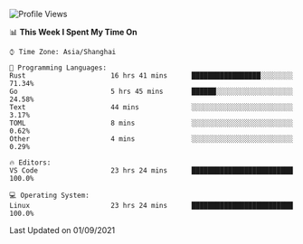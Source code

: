 <!--START_SECTION:waka-->
![Profile Views](http://img.shields.io/badge/Profile%20Views-32-blue)

📊 **This Week I Spent My Time On** 

```text
⌚︎ Time Zone: Asia/Shanghai

💬 Programming Languages: 
Rust                     16 hrs 41 mins      █████████████████░░░░░░░░   71.34% 
Go                       5 hrs 45 mins       ██████░░░░░░░░░░░░░░░░░░░   24.58% 
Text                     44 mins             ░░░░░░░░░░░░░░░░░░░░░░░░░   3.17% 
TOML                     8 mins              ░░░░░░░░░░░░░░░░░░░░░░░░░   0.62% 
Other                    4 mins              ░░░░░░░░░░░░░░░░░░░░░░░░░   0.29%

🔥 Editors: 
VS Code                  23 hrs 24 mins      █████████████████████████   100.0%

💻 Operating System: 
Linux                    23 hrs 24 mins      █████████████████████████   100.0%

```


 Last Updated on 01/09/2021
<!--END_SECTION:waka-->
